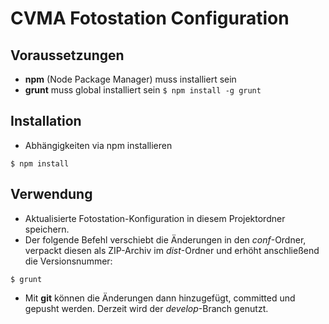 # CVMA Fotostation Configuration

## Voraussetzungen

* **npm** (Node Package Manager) muss installiert sein
* **grunt** muss global installiert sein ```$ npm install -g grunt```

## Installation

* Abhängigkeiten via npm installieren
```
$ npm install
```

## Verwendung

* Aktualisierte Fotostation-Konfiguration in diesem Projektordner speichern.
* Der folgende Befehl verschiebt die Änderungen in den *conf*-Ordner, verpackt diesen als ZIP-Archiv im *dist*-Ordner und erhöht anschließend die Versionsnummer:
```
$ grunt
```
* Mit **git** können die Änderungen dann hinzugefügt, committed und gepusht werden. Derzeit wird der *develop*-Branch genutzt.